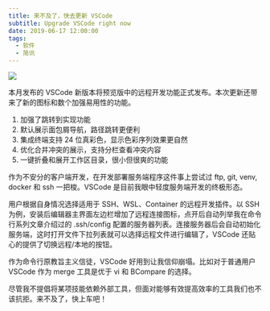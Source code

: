 ```yaml
---
title: 来不及了，快去更新 VSCode
subtitle: Upgrade VSCode right now
date: 2019-06-17 12:00:00
tags:
  - 软件
  - 简讯
---
```


![](http://pwj4lonpu.bkt.clouddn.com/vscode-remote.png)

本月发布的 VSCode 新版本将预览版中的远程开发功能正式发布。本次更新还带来了新的图标和数个加强易用性的功能。 

1. 加强了跳转到实现功能
2. 默认展示面包屑导航，路径跳转更便利
3. 集成终端支持 24 位真彩色，显示色彩序列效果更自然
4. 优化合并冲突的展示，支持分栏查看冲突内容
5. 一键折叠和展开工作区目录，很小但很爽的功能

作为不安分的客户端开发，在开发部署服务端程序这件事上尝试过 ftp, git, venv, docker 和 ssh 一把梭。VSCode 是目前我眼中轻度服务端开发的终极形态。 

用户根据自身情况选择适用于 SSH、WSL、Container 的远程开发插件。以 SSH 为例，安装后编辑器主界面左边栏增加了远程连接图标，点开后自动列举我在命令行系列文章介绍过的 .ssh/config 配置的服务器列表。连接服务器后会自动初始化服务端，这时打开文件下拉列表就可以选择远程文件进行编辑了，VSCode 还贴心的提供了切换远程/本地的按钮。 

作为命令行原教旨主义信徒，VSCode 好用到让我信仰崩塌。比如对于普通用户 VSCode 作为 merge 工具是优于 vi 和 BCompare 的选择。 

尽管我不提倡将某项技能依赖外部工具，但面对能够有效提高效率的工具我们也不该抗拒。来不及了，快上车吧！
